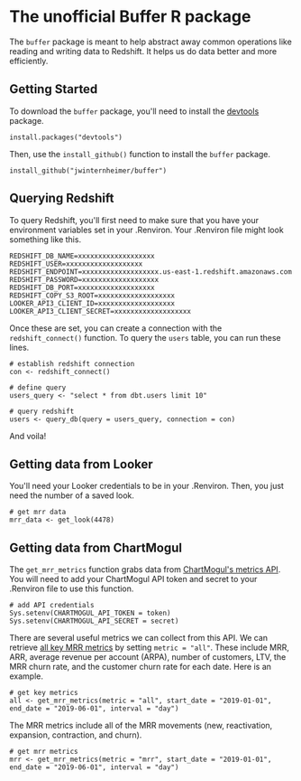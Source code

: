 # The unofficial Buffer R package
The `buffer` package is meant to help abstract away common operations like reading and writing data to Redshift. It helps us do data better and more efficiently.

## Getting Started
To download the `buffer` package, you'll need to install the [devtools](https://www.rstudio.com/products/rpackages/devtools/) package.

```
install.packages("devtools")
```

Then, use the `install_github()` function to install the `buffer` package.

```
install_github("jwinternheimer/buffer")
```

## Querying Redshift
To query Redshift, you'll first need to make sure that you have your environment variables set in your .Renviron. Your .Renviron file might look something like this.

```
REDSHIFT_DB_NAME=xxxxxxxxxxxxxxxxxxx
REDSHIFT_USER=xxxxxxxxxxxxxxxxxxx
REDSHIFT_ENDPOINT=xxxxxxxxxxxxxxxxxxx.us-east-1.redshift.amazonaws.com
REDSHIFT_PASSWORD=xxxxxxxxxxxxxxxxxxx
REDSHIFT_DB_PORT=xxxxxxxxxxxxxxxxxxx
REDSHIFT_COPY_S3_ROOT=xxxxxxxxxxxxxxxxxxx
LOOKER_API3_CLIENT_ID=xxxxxxxxxxxxxxxxxxx
LOOKER_API3_CLIENT_SECRET=xxxxxxxxxxxxxxxxxxx
```

Once these are set, you can create a connection with the `redshift_connect()` function. To query the `users` table, you can run these lines.

```
# establish redshift connection
con <- redshift_connect()

# define query
users_query <- "select * from dbt.users limit 10"

# query redshift
users <- query_db(query = users_query, connection = con)
```

And voila!

## Getting data from Looker
You'll need your Looker credentials to be in your .Renviron. Then, you just need the number of a saved look.

```
# get mrr data
mrr_data <- get_look(4478)
```

## Getting data from ChartMogul
The `get_mrr_metrics` function grabs data from [ChartMogul's metrics API](https://dev.chartmogul.com/reference#introduction-metrics-api). You will need to add your ChartMogul API token and secret to your .Renviron file to use this function.

```
# add API credentials
Sys.setenv(CHARTMOGUL_API_TOKEN = token)
Sys.setenv(CHARTMOGUL_API_SECRET = secret)
```

There are several useful metrics we can collect from this API. We can retrieve [all key MRR metrics](https://dev.chartmogul.com/reference#retrieve-all-key-metrics) by setting `metric = "all"`. These include MRR, ARR, average revenue per account (ARPA), number of customers, LTV, the MRR churn rate, and the customer churn rate for each date. Here is an example.

```
# get key metrics
all <- get_mrr_metrics(metric = "all", start_date = "2019-01-01", end_date = "2019-06-01", interval = "day")
```

The MRR metrics include all of the MRR movements (new, reactivation, expansion, contraction, and churn).

```
# get mrr metrics
mrr <- get_mrr_metrics(metric = "mrr", start_date = "2019-01-01", end_date = "2019-06-01", interval = "day")
```
